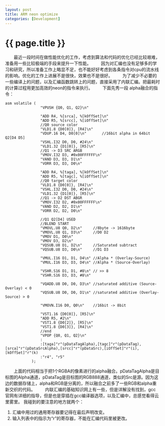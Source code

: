 ```yaml
---
layout: post
title: ARM neon optimize
categories: [Development]
---
```


{{ page.title }}
================
　　最近一段时间在做性能优化的工作，考虑到算法和代码的优化已经比较艰难，准备用一些比较极端的手段来提升一下性能。
　　因为对汇编也没有足够多的学习和研究，所以准备工作上略显不足，也不能好好考虑到各条指令对cpu的流水线的影响。优化的工作上进展不是很快，效果也不是很好。
　　为了减少不必要的一些编译上的问题，以及汇编函数跳转上的问题，直接采用了内联汇编。把最耗时的计算过程用更加高效的neon的指令来执行。
　　下面先秀一段 alpha融合的指令：
　　

    asm volatile (
					"VPUSH {Q0, Q1, Q2}\n"

					"ADD R4, %[srca], %[kOffSet]\n"
					"ADD R5, %[srcc], %[iOffSet]\n"
					//Q0 source color
					"VLD1.8 {D0[0]}, [R4]\n"
					"VDUP.16 D4, D0[0]\n"		//16bit alpha in 64bit Q2[D4 D5]
					"VSHL.I32 D0, D0, #24\n"
					"VLD1.32 {D1[0]}, [R5]\n"
					//Q1 -> D3 SRC ARGB
					"VMOV.I32 D3, #0x00FFFFFF\n"
					"VAND D3, D3, D1\n"
					"VORR D3, D3, D0\n"

					"ADD R4, %[taga], %[kOffSet]\n"
					"ADD R5, %[tagc], %[iOffSet]\n"
					//Q0 target color
					"VLD1.8 {D0[0]}, [R4]\n"
					"VSHL.I32 D0, D0, #24\n"
					"VLD1.32 {D1[0]}, [R5]\n"
					//Q1 -> D2 DST ABGR
					"VMOV.I32 D2, #0x00FFFFFF\n"
					"VAND D2, D2, D1\n"
					"VORR D2, D2, D0\n"

					//Q1 Q2[D4] USED
					//BLEND START
					"VMOVL.U8 Q0, D2\n"		//8byte -> 1616byte
					"VMOVL.U8 Q1, D3\n"		//D0 D2
					"VMOV D1, D0\n"
					"VMOV D3, D2\n"
					"VQSUB.U8 D1, D2\n"		//Saturated subtract
					"VQSUB.U8 D3, D0\n"		//D1 D3

					"VMUL.I16 D1, D1, D4\n"	//Alpha * (Overlay-Source)
					"VMUL.I16 D3, D3, D4\n"	//Alpha * (Source-Overlay)

					"VSHR.S16 D1, D1, #8\n"	// >> 8
					"VSHR.S16 D3, D3, #8\n"

					"VQADD.U8 D0, D0, D3\n"	//saturated additive (Source-Overlay) < 0
					"VQSUB.U8 D0, D0, D1\n"	//saturated additive (Overlay-Source) > 0

					"VMOVN.I16 D0, Q0\n"	//16bit -> 8bit

					"VST1.16 {D0[0]}, [R5]\n"
					"ADD R5, #2\n"
					"VST1.8 {D0[2]}, [R5]\n"
					"VST1.8 {D0[3]}, [R4]\n"
					//end
					"VPOP {Q0, Q1, Q2}\n"
					:
					:[taga]"r"(pDataTagAlpha),[tagc]"r"(pDataTag),[srca]"r"(pDataSrcAlpha),[srcc]"r"(pDataSrc),[iOffSet]"r"(i),[kOffSet]"r"(k)
					:"r4", "r5"
				);

　　上面的代码相当于把1个RGBA的像素进行的alpha融合。pDataTagAlpha是目标图的Alpha通道，pDataTag是目标图的RGB888通道，类似的Src是源。因为这边的数据存储上，alpha和RGB是分离的，所以融合之前多了一些RGB和alpha重新交织的代码。
　　内联汇编的基础知识网上有一些，但是详解没有找到，gcc官网有详细的指导，但是也是穿插在gcc编译器选项，以及汇编中，总感觉看得云里雾里。
我碰到的要注意的地方就两个：
1. 汇编中用过的通用寄存器要记得在最后声明改变。
2. 输入列表中的指示为“r”的寄存器，不能在汇编代码里被更改。
　　
　　


